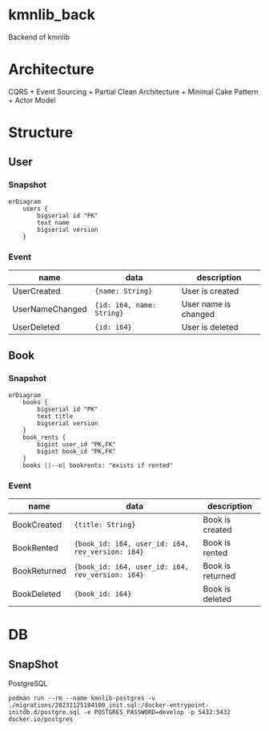 # kmnlib_back

Backend of kmnlib

# Architecture

CQRS + Event Sourcing + Partial Clean Architecture + Minimal Cake Pattern + Actor Model

# Structure

## User

### Snapshot

```mermaid
erDiagram
    users {
        bigserial id "PK"
        text name
        bigserial version
    }
```

### Event

| name            | data                      | description          |
|-----------------|---------------------------|----------------------|
| UserCreated     | `{name: String}`          | User is created      |
| UserNameChanged | `{id: i64, name: String}` | User name is changed |
| UserDeleted     | `{id: i64}`               | User is deleted      |

## Book

### Snapshot

```mermaid
erDiagram
    books {
        bigserial id "PK"
        text title
        bigserial version
    }
    book_rents {
        bigint user_id "PK,FK"
        bigint book_id "PK,FK"
    }
    books ||--o| bookrents: "exists if rented"
```

### Event

| name         | data                                             | description      |
|--------------|--------------------------------------------------|------------------|
| BookCreated  | `{title: String}`                                | Book is created  |
| BookRented   | `{book_id: i64, user_id: i64, rev_version: i64}` | Book is rented   |
| BookReturned | `{book_id: i64, user_id: i64, rev_version: i64}` | Book is returned |
| BookDeleted  | `{book_id: i64}`                                 | Book is deleted  |

# DB

## SnapShot

PostgreSQL

```shell
podman run --rm --name kmnlib-postgres -v ./migrations/20231125184100_init.sql:/docker-entrypoint-initdb.d/postgre.sql -e POSTGRES_PASSWORD=develop -p 5432:5432 docker.io/postgres
```
